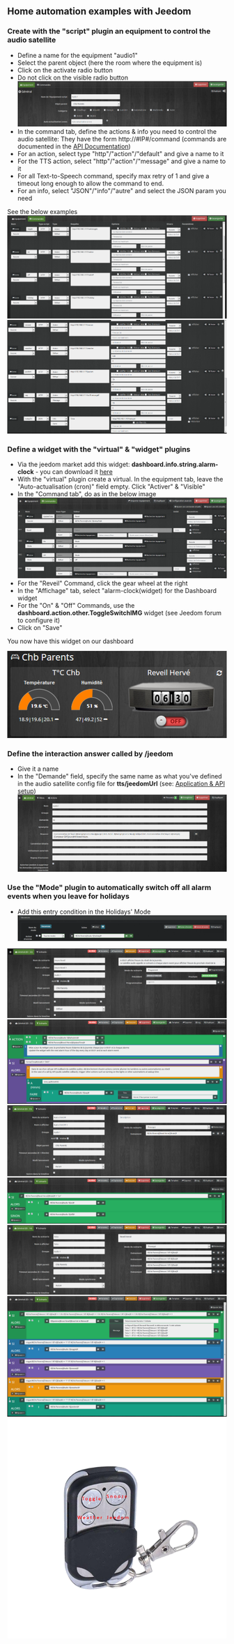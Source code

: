 ## Home automation examples with Jeedom

### Create with the "script" plugin an equipment to control the audio satellite
 - Define a name for the equipment "audio1"
 - Select the parent object (here the room where the equipment is)
 - Click on the activate radio button
 - Do not click on the visible radio button
![script1](https://github.com/diving91/web-radio/blob/master/jeedom/script%201.png)
- In the command tab, define the actions & info you need to control the audio satellite: They have the form http://#IP#/command (commands are documented in the [API Documentation](https://github.com/diving91/web-radio/blob/master/doc/api.md))
- For an action, select type "http"/"action"/"default" and give a name to it
- For the TTS action, select "http"/"action"/"message" and give a name to it
- For all Text-to-Speech command, specify max retry of 1 and give a timeout long enough to allow the command to end.
- For an info, select "JSON"/"info"/"autre" and select the JSON param you need
 
 See the below examples
![script2](https://github.com/diving91/web-radio/blob/master/jeedom/script%202.png)
![script3](https://github.com/diving91/web-radio/blob/master/jeedom/script%203.png)

### Define a widget with the "virtual" & "widget" plugins
- Via the jeedom market add this widget: **dashboard.info.string.alarm-clock** - you can download it [here](https://www.jeedom.com/market/core/php/downloadFile.php?id=1872&version=stable)
- With the "virtual" plugin create a virtual. In the equipment tab, leave the "Auto-actualisation (cron)" field empty. Click "Activer" & "Visible"
- In the "Command tab", do as in the below image
![virtual](https://github.com/diving91/web-radio/blob/master/jeedom/virt%201.png)
- For the "Reveil" Command, click the gear wheel at the right
- In the "Affichage" tab, select "alarm-clock(widget) for the Dashboard widget
- For the "On" & "Off" Commands, use the **dashboard.action.other.ToggleSwitchIMG** widget (see Jeedom forum to configure it)
- Click on "Save"

You now have this widget on our dashboard

![widget](https://github.com/diving91/web-radio/blob/master/jeedom/widget%201.png)


### Define the interaction answer called by /jeedom
- Give it a name
- In the "Demande" field, specify the same name as what you've defined in the audio satellite config file for **tts/jeedomUrl** (see: [Application & API setup](https://github.com/diving91/web-radio/blob/master/doc/application.md))
![Interaction](https://github.com/diving91/web-radio/blob/master/jeedom/interact%201.png)

### Use the "Mode" plugin to automatically switch off all alarm events when you leave for holidays
- Add this entry condition in the Holidays' Mode
![holidays](https://github.com/diving91/web-radio/blob/master/jeedom/mode%201.png)





![x](https://github.com/diving91/web-radio/blob/master/jeedom/scn%20cron%201.png)
![x](https://github.com/diving91/web-radio/blob/master/jeedom/scn%20cron%202.png)
![x](https://github.com/diving91/web-radio/blob/master/jeedom/scn%20onoff%201.png)
![x](https://github.com/diving91/web-radio/blob/master/jeedom/scn%20onoff%202.png)
![x](https://github.com/diving91/web-radio/blob/master/jeedom/scn%20telco%201.png)
![x](https://github.com/diving91/web-radio/blob/master/jeedom/scn%20telco%202.png)
![x](https://github.com/diving91/web-radio/blob/master/jeedom/telco%201.png)



